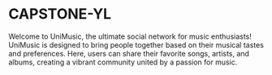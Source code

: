 # CAPSTONE-YL
Welcome to UniMusic, the ultimate social network for music enthusiasts! UniMusic is designed to bring people together based on their musical tastes and preferences. Here, users can share their favorite songs, artists, and albums, creating a vibrant community united by a passion for music.
